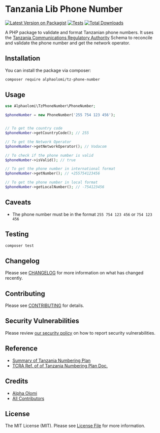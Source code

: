 # Tanzania Lib Phone Number

[![Latest Version on Packagist](https://img.shields.io/packagist/v/alphaolomi/tz-phone-number.svg?style=flat-square)](https://packagist.org/packages/alphaolomi/tz-phone-number)
[![Tests](https://img.shields.io/github/actions/workflow/status/alphaolomi/tz-phone-number/run-tests.yml?branch=main&label=tests&style=flat-square)](https://github.com/alphaolomi/tz-phone-number/actions/workflows/run-tests.yml)
[![Total Downloads](https://img.shields.io/packagist/dt/alphaolomi/tz-phone-number.svg?style=flat-square)](https://packagist.org/packages/alphaolomi/tz-phone-number)

A PHP package to validate and format Tanzanian phone numbers. It uses the [Tanzania Communications Regulatory Authority](https://www.tcra.go.tz/) Schema to reconcile and validate the phone number and get the network operator.


## Installation

You can install the package via composer:

```bash
composer require alphaolomi/tz-phone-number
```

## Usage

```php
use Alphaolomi\TzPhoneNumber\PhoneNumber;

$phoneNumber = new PhoneNumber('255 754 123 456');


// To get the country code
$phoneNumber->getCountryCode(); // 255

// To get the Network Operator
$phoneNumber->getNetworkOperator(); // Vodacom

// To check if the phone number is valid
$phoneNumber->isValid(); // true

// To get the phone number in international format
$phoneNumber->getNumber(); // +255754123456

// To get the phone number in local format
$phoneNumber->getLocalNumber(); // -754123456
```

## Caveats

-   The phone number must be in the format `255 754 123 456` or `754 123 456`

## Testing

```bash
composer test
```

## Changelog

Please see [CHANGELOG](CHANGELOG.md) for more information on what has changed recently.

## Contributing

Please see [CONTRIBUTING](https://github.com/spatie/.github/blob/main/CONTRIBUTING.md) for details.

## Security Vulnerabilities

Please review [our security policy](../../security/policy) on how to report security vulnerabilities.

## Reference

-   [Summary of Tanzania Numbering Plan](https://gist.github.com/alphaolomi/27c8daf8655768fe9991749cc67dd77d)
-   [TCRA Ref. of of Tanzania Numbering Plan Doc.](https://nms.tcra.go.tz/nms/auvit/National_Numbering_Plan.pdf) 

## Credits

-   [Alpha Olomi](https://github.com/alphaolomi)
-   [All Contributors](../../contributors)

## License

The MIT License (MIT). Please see [License File](LICENSE.md) for more information.
